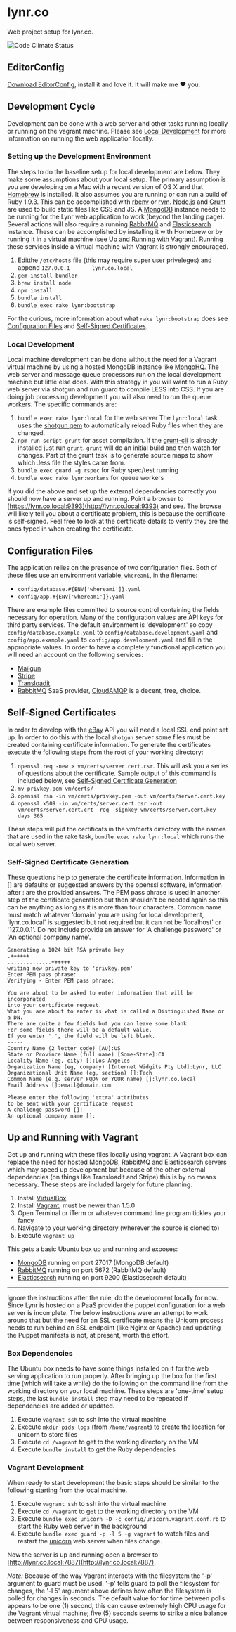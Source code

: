 # lynr.co

Web project setup for lynr.co.

![Code Climate Status](https://d3s6mut3hikguw.cloudfront.net/repos/512bed31f3ea007f57067646/badges/fd545693f44365c7620f/gpa.png)

## EditorConfig

[Download EditorConfig](http://editorconfig.org/#download), install it and love
it. It will make me ❤ you.

## Development Cycle

Development can be done with a web server and other tasks running locally or
running on the vagrant machine. Please see [Local Development](#local-development)
for more information on running the web application locally.

### Setting up the Development Environment

The steps to do the baseline setup for local development are below. They
make some assumptions about your local setup. The primary assumption is
you are developing on a Mac with a recent version of OS X and that
[Homebrew](http://brew.sh) is installed. It also assumes you are running
or can run a build of Ruby 1.9.3. This can be accomplished with
[rbenv](https://github.com/sstephenson/rbenv) or [rvm](https://rvm.io).
[Node.js](http://nodejs.org) and [Grunt](http://gruntjs.com) are used to
build static files like CSS and JS. A [MongoDB](http://www.mongodb.org)
instance needs to be running for the Lynr web application to work (beyond
the landing page). Several actions will also require a running
[RabbitMQ][rabbitmq] and [Elasticsearch][es] instance. These can be
accomplished by installing it with Homebrew or by running it in a
virtual machine (see [Up and Running with Vagrant](#up-and-running-with-vagrant)).
Running these services inside a virtual machine with Vagrant is strongly
encouraged.

1. Editthe  `/etc/hosts` file (this may require super user priveleges) and
  append `127.0.0.1       lynr.co.local`
1. `gem install bundler`
1. `brew install node`
1. `npm install`
1. `bundle install`
1. `bundle exec rake lynr:bootstrap`

For the curious, more information about what `rake lynr:bootstrap` does
see [Configuration Files](#configuration-files) and [Self-Signed
Certificates](#self-signed-certificates).

### Local Development

Local machine development can be done without the need for a Vagrant virtual
machine by using a hosted MongoDB instance like [MongoHQ][mongohq]. The web
server and message queue processors run on the local development machine but
little else does. With this strategy in you will want to run a Ruby web server
via shotgun and run guard to compile LESS into CSS. If you are doing job
processing development you will also need to run the queue workers. The specific
commands are:

1. `bundle exec rake lynr:local` for the web server
  The `lynr:local` task uses the [shotgun gem][shotgunrb] to automatically
  reload Ruby files when they are changed.
1. `npm run-script grunt` for asset compilation. If the [grunt-cli][gruntcli]
  is already installed just run `grunt`. `grunt` will do an initial build and
  then watch for changes. Part of the grunt task is to generate source maps
  to show which .less file the styles came from.
1. `bundle exec guard -g rspec` for Ruby spec/test running
1. `bundle exec rake lynr:workers` for queue workers

If you did the above and set up the external dependencies correctly
you should now have a server up and running. Point a browser to
[https://lynr.co.local:9393](http://lynr.co.local:9393) and see. The browse will
likely tell you about a certificate problem, this is because the certificate is
self-signed. Feel free to look at the certificate details to verify they are the
ones typed in when creating the certificate.

## Configuration Files

The application relies on the presence of two configuration files. Both of these
files use an environment variable, `whereami`, in the filename:

* `config/database.#{ENV['whereami']}.yaml`
* `config/app.#{ENV['whereami']}.yaml`

There are example files committed to source control containing the fields necessary
for operation. Many of the configuration values are API keys for third party services.
The default environment is 'development' so copy `config/database.example.yaml` to
`config/database.development.yaml` and `config/app.example.yaml` to
`config/app.development.yaml` and fill in the appropriate values.
In order to have a completely functional application you will need an account on
the following services:

* [Mailgun](http://www.mailgun.com)
* [Stripe](http://www.stripe.com)
* [Transloadit](http://www.transloadit.com)
* [RabbitMQ][rabbitmq] SaaS provider, [CloudAMQP](http://www.cloudamqp.com) is a
  decent, free, choice.

## Self-Signed Certificates

In order to develop with the [eBay](https://developer.ebay.com/) API you
will need a local SSL end point set up. In order to do this with the local
`shotgun` server some files must be created containing certificate
information. To generate the certificates execute the following steps
from the root of your working directory:

1. `openssl req -new > vm/certs/server.cert.csr`. This will ask you a series
  of questions about the certificate. Sample output of this command is
  included below, see [Self-Signed Certificate Generation](#self-signed-certificate-generation)
1. `mv privkey.pem vm/certs/`
1. `openssl rsa -in vm/certs/privkey.pem -out vm/certs/server.cert.key`
1. `openssl x509 -in vm/certs/server.cert.csr -out vm/certs/server.cert.crt -req -signkey vm/certs/server.cert.key -days 365`

These steps will put the certificats in the vm/certs directory with the names
that are used in the rake task, `bundle exec rake lynr:local` which runs
the local web server.

### Self-Signed Certificate Generation

These questions help to generate the certificate information. Information
in [] are defaults or suggested answers by the openssl software,
information after : are the provided answers. The PEM pass phrase is used
in another step of the certificate generation but then shouldn't be needed
again so this can be anything as long as it is more than four characters.
Common name must match whatever 'domain' you are using for local
development, 'lynr.co.local' is suggested but not required but it can not
be 'localhost' or '127.0.0.1'. Do not include provide an answer for 'A
challenge password' or 'An optional company name'.

    Generating a 1024 bit RSA private key
    .++++++
    ..............++++++
    writing new private key to 'privkey.pem'
    Enter PEM pass phrase:
    Verifying - Enter PEM pass phrase:
    -----
    You are about to be asked to enter information that will be incorporated
    into your certificate request.
    What you are about to enter is what is called a Distinguished Name or a DN.
    There are quite a few fields but you can leave some blank
    For some fields there will be a default value,
    If you enter '.', the field will be left blank.
    -----
    Country Name (2 letter code) [AU]:US
    State or Province Name (full name) [Some-State]:CA
    Locality Name (eg, city) []:Los Angeles
    Organization Name (eg, company) [Internet Widgits Pty Ltd]:Lynr, LLC
    Organizational Unit Name (eg, section) []:Tech
    Common Name (e.g. server FQDN or YOUR name) []:lynr.co.local
    Email Address []:email@domain.com

    Please enter the following 'extra' attributes
    to be sent with your certificate request
    A challenge password []:
    An optional company name []:

## Up and Running with Vagrant

Get up and running with these files locally using vagrant. A Vagrant box can
replace the need for hosted MongoDB, RabbitMQ and Elasticsearch servers
which may speed up development but because of the other external dependencies
(on things like Transloadit and Stripe) this is by no means necessary. These
steps are included largely for future planning.

1. Install [VirtualBox][vb]
1. Install [Vagrant][vagrant], must be newer than 1.5.0
1. Open Terminal or iTerm or whatever command line program tickles your fancy
1. Navigate to your working directory (wherever the source is cloned to)
1. Execute `vagrant up`

This gets a basic Ubuntu box up and running and exposes:

  * [MongoDB][mongodb] running on port 27017 (MongoDB default)
  * [RabbitMQ][rabbitmq] running on port 5672 (RabbitMQ default)
  * [Elasticsearch][es] running on port 9200 (Elasticsearch default)

---

Ignore the instructions after the rule, do the development locally for now.
Since Lynr is hosted on a PaaS provider the puppet configuration for a
web server is incomplete. The below instructions were an attempt to work
around that but the need for an SSL certificate means the [Unicorn][unicorn]
process needs to run behind an SSL endpoint (like Nginx or Apache) and
updating the Puppet manifests is not, at present, worth the effort.

### Box Dependencies

The Ubuntu box needs to have some things installed on it for the web serving
application to run properly. After bringing up the box for the first time
(which will take a while) do the following on the command line from the working
directory on your local machine. These steps are 'one-time' setup steps, the
last `bundle install` step may need to be repeated if dependencies are added
or updated.

1. Execute `vagrant ssh` to ssh into the virtual machine
1. Execute `mkdir pids logs` (from `/home/vagrant`) to create the location for
   unicorn to store files
1. Execute `cd /vagrant` to get to the working directory on the VM
1. Execute `bundle install` to get the Ruby dependencies

### Vagrant Development

When ready to start development the basic steps should be similar to the following
starting from the local machine.

1. Execute `vagrant ssh` to ssh into the virtual machine
1. Execute `cd /vagrant` to get to the working directory on the VM
1. Execute `bundle exec unicorn -D -c config/unicorn.vagrant.conf.rb` to start
   the Ruby web server in the background
1. Execute `bundle exec guard -p -l 5 -g vagrant` to watch files and restart
   the [unicorn][unicorn] web server when files change.

Now the server is up and running open a browser to
[http://lynr.co.local:7887](http://lynr.co.local:7887).

*Note:* Because of the way Vagrant interacts with the filesystem the '-p'
argument to guard must be used. '-p' tells guard to poll the filesystem for
changes, the '-l 5' argument above defines how often the filesystem is polled
for changes in seconds. The default value for for time between polls appears
to be one (1) second, this can cause extremely high CPU usage for the Vagrant
virtual machine; five (5) seconds seems to strike a nice balance between
responsiveness and CPU usage.


[vagrant]: http://downloads.vagrantup.com
[vb]: https://www.virtualbox.org/wiki/Downloads
[puppet]: http://www.puppetlabs.com
[unicorn]: http://unicorn.bogomips.org
[mongodb]: http://www.mongodb.org
[rabbitmq]: http://www.rabbitmq.com
[mongohq]: https://www.mongohq.com
[shotgunrb]: https://github.com/rtomayko/shotgun
[gruntcli]: https://www.npmjs.org/package/grunt-cli
[es]: http://www.elasticsearch.org
